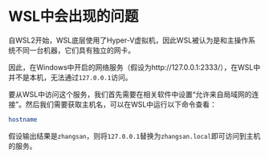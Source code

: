 # WSL中会出现的问题

自WSL2开始，WSL底层使用了Hyper-V虚拟机，因此WSL被认为是和主操作系统不同一台机器，它们具有独立的网卡。

因此，在Windows中开启的网络服务（假设为http://127.0.0.1:2333/），在WSL中并不是本机，无法通过`127.0.0.1`访问。

要从WSL中访问这个服务，我们首先需要在相关软件中设置“允许来自局域网的连接”。然后我们需要获取主机名，可以在WSL中运行以下命令查看：

```bash
hostname
```

假设输出结果是`zhangsan`，则将`127.0.0.1`替换为`zhangsan.local`即可访问到主机的服务。
